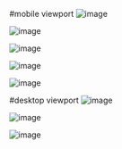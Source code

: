 #mobile viewport
![image](https://user-images.githubusercontent.com/115179685/228077370-9dcb5967-116a-434e-a8a1-31fa85827140.png)

![image](https://user-images.githubusercontent.com/115179685/228077576-0fcfb447-9f3a-48da-a07d-a95299cd9e07.png)

![image](https://user-images.githubusercontent.com/115179685/228077754-45307878-b431-4777-aeed-6e2183953086.png)

![image](https://user-images.githubusercontent.com/115179685/228077848-1c9ca5eb-325a-41b8-a8b5-c7e08ab10325.png)

![image](https://user-images.githubusercontent.com/115179685/228077986-090b6d31-010c-415b-a8a9-a9a9ede3c7e4.png)

#desktop viewport
![image](https://user-images.githubusercontent.com/115179685/228078214-62b137a7-841f-4b75-a94c-26d5ebcf198a.png)

![image](https://user-images.githubusercontent.com/115179685/228078278-4676de51-e4db-4ab3-ba89-e181f36c7e41.png)

![image](https://user-images.githubusercontent.com/115179685/228078339-70c5ffeb-4d4f-45cf-ab48-38e533346243.png)
